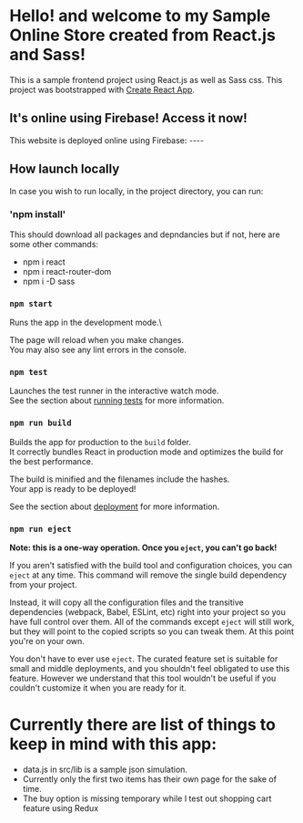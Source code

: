 # Hello! and welcome to my Sample Online Store created from React.js and Sass!

This is a sample frontend project using React.js as well as Sass css. 
This project was bootstrapped with [Create React App](https://github.com/facebook/create-react-app).

## It's online using Firebase! Access it now!

This website is deployed online using Firebase: ----

## How launch locally

In case you wish to run locally, in the project directory, you can run:

### 'npm install'

This should download all packages and depndancies but if not, here are some other commands:
 * npm i react
 * npm i react-router-dom  
 * npm i  -D sass    
  

### `npm start`

Runs the app in the development mode.\

The page will reload when you make changes.\
You may also see any lint errors in the console.

### `npm test`

Launches the test runner in the interactive watch mode.\
See the section about [running tests](https://facebook.github.io/create-react-app/docs/running-tests) for more information.

### `npm run build`

Builds the app for production to the `build` folder.\
It correctly bundles React in production mode and optimizes the build for the best performance.

The build is minified and the filenames include the hashes.\
Your app is ready to be deployed!

See the section about [deployment](https://facebook.github.io/create-react-app/docs/deployment) for more information.

### `npm run eject`

**Note: this is a one-way operation. Once you `eject`, you can't go back!**

If you aren't satisfied with the build tool and configuration choices, you can `eject` at any time. This command will remove the single build dependency from your project.

Instead, it will copy all the configuration files and the transitive dependencies (webpack, Babel, ESLint, etc) right into your project so you have full control over them. All of the commands except `eject` will still work, but they will point to the copied scripts so you can tweak them. At this point you're on your own.

You don't have to ever use `eject`. The curated feature set is suitable for small and middle deployments, and you shouldn't feel obligated to use this feature. However we understand that this tool wouldn't be useful if you couldn't customize it when you are ready for it.



# Currently there are list of things to keep in mind with this app:
 * data.js in src/lib is a sample json simulation.
 * Currently only the first two items has their own page for the sake of time.
 * The buy option is missing temporary while I test out shopping cart feature using Redux
  

